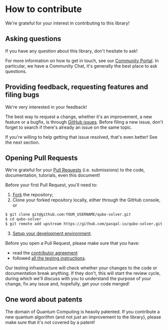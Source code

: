 # How to contribute

We're grateful for your interest in contributing to this library!

## Asking questions

If you have any question about this library, don't hesitate to ask!

For more information on how to get in touch, see our [Community Portal](https://community.pasqal.com/). In particular, we have a Community Chat, it's generally the best place to ask questions.


## Providing feedback, requesting features and filing bugs

We're very interested in your feedback!

The best way to request a change, whether it's an improvement, a new feature or a bugfix, is through [GitHub issues](https://github.com/pasqal-io/qubo-solver/issues). Before filing a new issue, don't forget to search if there's already an issue on the same topic.

If you're willing to help getting that issue resolved, that's even better! See the next section.


## Opening Pull Requests

We're grateful for your [Pull Requests](https://github.com/pasqal-io/qubo-solver/pulls) (i.e. submissions) to the code, documentation, tutorials, even this document!

Before your first Pull Request, you'll need to:

1. [Fork](https://github.com/pasqal-io/qubo-solver/fork) the repository;
2. Clone your forked repository locally, either through the GitHub console, or
```sh
$ git clone git@github.com:YOUR_USERNAME/qubo-solver.git
$ cd qubo-solver
$ git remote add upstream https://github.com/pasqal-io/qubo-solver.git
```
3. [Setup your development environment](./first%20contact.md#hatch-instructions).

Before you open a Pull Request, please make sure that you have:

- read the [contributor agreement](../CONTRIBUTOR%20AGREEMENT.md)
- followed [all the testing instructions](./first%20contact.md#running-tests).


Our testing infrastructure will check whether your changes to the code or documentation break anything. If they don't, this will start the review cycle, during which we'll discuss with you to understand the purpose of your change, fix any issue and, hopefully, get your code merged!


## One word about patents

The domain of Quantum Computing is heavily patented. If you contribute a new quantum algorithm (and not just an improvement to the library), please make sure that it's not covered by a patent!
